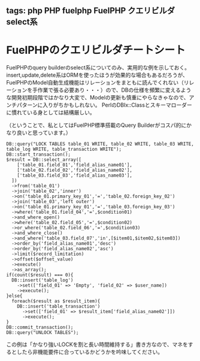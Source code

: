 tags: php PHP fuelphp FuelPHP クエリビルダ select系
---
# FuelPHPのクエリビルダチートシート

FuelPHPのquery builderのselect系についてのみ、実用的な例を示しておく。
insert,update,delete系はORMを使ったほうが効果的な場合もあるだろうが、FuelPHPのModel自動生成機能はリレーションをまともに読んでくれない（リレーションを手作業で張る必要あり・・・）ので、DBの仕様を頻繁に変えるような開発初期段階ではかなり大変で、Modelの更新も慎重にやらなきゃなので、アンチパターンに入りがちかもしれない。
PerlのDBIx::Classとスキーマローダーに慣れている身としては結構厳しい。

（ということで、私としてはFuelPHP標準搭載のQuery Builderがコスパ的にかなり良いと思っています。）

    DB::query("LOCK TABLES table_01 WRITE, table_02 WRITE, table_03 WRITE, table_log WRITE, table_transaction WRITE");
    DB::start_transaction();
    $result = DB::select_array([
        ['table_01.field_01','field_alias_name01'],
        ['table_02.field_02','field_alias_name02'],
        ['table_03.field_03','field_alias_name03'],
      ])
      ->from('table_01')
      ->join('table_02','inner')
      ->on('table_01.primary_key_01','=','table_02.foreign_key_02')
      ->join('table_03','left outer')
      ->on('table_01.primary_key_01','=','table_03.foreign_key_03')
      ->where('table_01.field_04','=',$condition01)
      ->and_where_open()
      ->where('table_02.field_05','=',$condition02)
      ->or_where('table_02.field_06','=',$condition03)
      ->and_where_close()
      ->and_where('table_03.field_07','in',[$item01,$item02,$item03])
      ->order_by('field_alias_name01','desc')
      ->order_by('field_alias_name02','asc')
      ->limit($record_limitation)
      ->offset($offset_value)
      ->execute()
      ->as_array();
    if(count($result) === 0){
      DB::insert('table_log')
        ->set(['field_01' => 'Empty', 'field_02' => $user_name])
        ->execute();
    }else{
      foreach($result as $result_item){
        DB::insert('table_transaction')
          ->set(['field_01' => $result_item['field_alias_name02']])
          ->execute();
    }
    DB::commit_transaction();
    DB::query("UNLOCK TABLES");

この例は「かなり強いLOCKを割と長い時間維持する」書き方なので、マネをするとしたら非機能要件に合っているかどうかを吟味してください。
